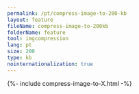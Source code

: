 ```yaml
---
permalink: /pt/compress-image-to-200-kb
layout: feature
fileName: compress-image-to-200kb
folderName: feature
tool: imgcompression
lang: pt
size: 200
type: kb
nointernationalization: true
---
```

{%- include compress-image-to-X.html -%}
      